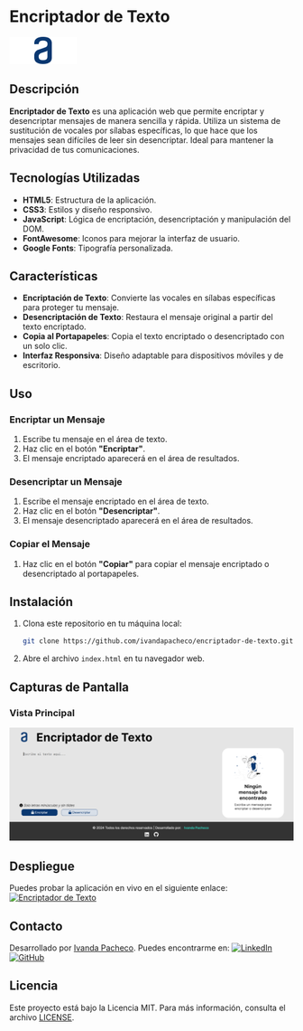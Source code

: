 # Encriptador de Texto

![Encriptador de Texto](assets/logo-alura.png)

## Descripción

**Encriptador de Texto** es una aplicación web que permite encriptar y desencriptar mensajes de manera sencilla y rápida. Utiliza un sistema de sustitución de vocales por sílabas específicas, lo que hace que los mensajes sean difíciles de leer sin desencriptar. Ideal para mantener la privacidad de tus comunicaciones.

## Tecnologías Utilizadas

- **HTML5**: Estructura de la aplicación.
- **CSS3**: Estilos y diseño responsivo.
- **JavaScript**: Lógica de encriptación, desencriptación y manipulación del DOM.
- **FontAwesome**: Iconos para mejorar la interfaz de usuario.
- **Google Fonts**: Tipografía personalizada.

## Características

- **Encriptación de Texto**: Convierte las vocales en sílabas específicas para proteger tu mensaje.
- **Desencriptación de Texto**: Restaura el mensaje original a partir del texto encriptado.
- **Copia al Portapapeles**: Copia el texto encriptado o desencriptado con un solo clic.
- **Interfaz Responsiva**: Diseño adaptable para dispositivos móviles y de escritorio.

## Uso

### Encriptar un Mensaje

1. Escribe tu mensaje en el área de texto.
2. Haz clic en el botón **"Encriptar"**.
3. El mensaje encriptado aparecerá en el área de resultados.

### Desencriptar un Mensaje

1. Escribe el mensaje encriptado en el área de texto.
2. Haz clic en el botón **"Desencriptar"**.
3. El mensaje desencriptado aparecerá en el área de resultados.

### Copiar el Mensaje

1. Haz clic en el botón **"Copiar"** para copiar el mensaje encriptado o desencriptado al portapapeles.

## Instalación

1. Clona este repositorio en tu máquina local:
    ```bash
    git clone https://github.com/ivandapacheco/encriptador-de-texto.git
    ```
2. Abre el archivo `index.html` en tu navegador web.

## Capturas de Pantalla

### Vista Principal
![Vista Principal](assets/screenshot-main.png)

## Despliegue

Puedes probar la aplicación en vivo en el siguiente enlace:  
[![Encriptador de Texto](https://img.shields.io/badge/Encriptador-Online-brightgreen?style=for-the-badge&logo=appveyor)](https://challenge-one-ten.vercel.app/)


## Contacto

Desarrollado por [Ivanda Pacheco](https://www.linkedin.com/in/ivanda-pacheco/). Puedes encontrarme en:
[![LinkedIn](https://img.shields.io/badge/LinkedIn-0077B5?style=for-the-badge&logo=linkedin&logoColor=white)](https://www.linkedin.com/in/ivanda-pacheco/)
[![GitHub](https://img.shields.io/badge/GitHub-181717?style=for-the-badge&logo=github&logoColor=white)](https://github.com/ivandapacheco)


## Licencia

Este proyecto está bajo la Licencia MIT. Para más información, consulta el archivo [LICENSE](LICENSE).
